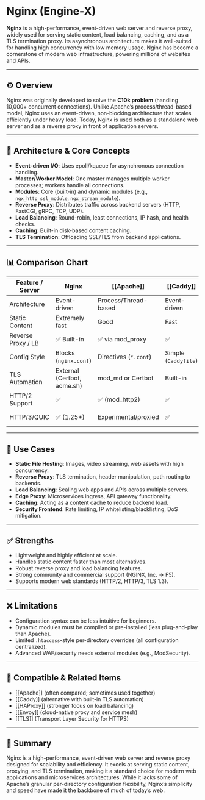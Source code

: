 # Nginx (Engine-X)

**Nginx** is a high-performance, event-driven web server and reverse proxy, widely used for serving static content, load balancing, caching, and as a TLS termination proxy. Its asynchronous architecture makes it well-suited for handling high concurrency with low memory usage. Nginx has become a cornerstone of modern web infrastructure, powering millions of websites and APIs.

---

## ⚙️ Overview

Nginx was originally developed to solve the **C10k problem** (handling 10,000+ concurrent connections). Unlike Apache’s process/thread-based model, Nginx uses an event-driven, non-blocking architecture that scales efficiently under heavy load. Today, Nginx is used both as a standalone web server and as a reverse proxy in front of application servers.

---

## 🧩 Architecture & Core Concepts

- **Event-driven I/O**: Uses epoll/kqueue for asynchronous connection handling.
- **Master/Worker Model**: One master manages multiple worker processes; workers handle all connections.
- **Modules**: Core (built-in) and dynamic modules (e.g., `ngx_http_ssl_module`, `ngx_stream_module`).
- **Reverse Proxy**: Distributes traffic across backend servers (HTTP, FastCGI, gRPC, TCP, UDP).
- **Load Balancing**: Round-robin, least connections, IP hash, and health checks.
- **Caching**: Built-in disk-based content caching.
- **TLS Termination**: Offloading SSL/TLS from backend applications.

---

## 📊 Comparison Chart

| Feature / Server         | Nginx              | [[Apache]] | [[Caddy]] | [[HAProxy]] | [[Envoy]] |
|---------------------------|--------------------|------------------------|-----------|-------------|-----------|
| Architecture              | Event-driven       | Process/Thread-based   | Event-driven | Event-driven | Event-driven |
| Static Content            | Extremely fast     | Good                   | Fast       | Not designed | Not designed |
| Reverse Proxy / LB        | ✅ Built-in        | ✅ via mod_proxy        | ✅         | ✅ Advanced  | ✅ Advanced |
| Config Style              | Blocks (`nginx.conf`) | Directives (`*.conf`) | Simple (`Caddyfile`) | Declarative | YAML |
| TLS Automation            | External (Certbot, acme.sh) | mod_md or Certbot | Built-in   | External    | External |
| HTTP/2 Support            | ✅                 | ✅ (mod_http2)         | ✅         | ✅           | ✅ |
| HTTP/3/QUIC               | ✅ (1.25+)         | Experimental/proxied   | ✅         | ✅ (via patches) | ✅ |

---

## 🧪 Use Cases

- **Static File Hosting**: Images, video streaming, web assets with high concurrency.
- **Reverse Proxy**: TLS termination, header manipulation, path routing to backends.
- **Load Balancing**: Scaling web apps and APIs across multiple servers.
- **Edge Proxy**: Microservices ingress, API gateway functionality.
- **Caching**: Acting as a content cache to reduce backend load.
- **Security Frontend**: Rate limiting, IP whitelisting/blacklisting, DoS mitigation.

---

## ✅ Strengths

- Lightweight and highly efficient at scale.
- Handles static content faster than most alternatives.
- Robust reverse proxy and load balancing features.
- Strong community and commercial support (NGINX, Inc. → F5).
- Supports modern web standards (HTTP/2, HTTP/3, TLS 1.3).

---

## ❌ Limitations

- Configuration syntax can be less intuitive for beginners.
- Dynamic modules must be compiled or pre-installed (less plug-and-play than Apache).
- Limited `.htaccess`-style per-directory overrides (all configuration centralized).
- Advanced WAF/security needs external modules (e.g., ModSecurity).

---

## 🔧 Compatible & Related Items

- [[Apache]] (often compared; sometimes used together)
- [[Caddy]] (alternative with built-in TLS automation)
- [[HAProxy]] (stronger focus on load balancing)
- [[Envoy]] (cloud-native proxy and service mesh)
- [[TLS]] (Transport Layer Security for HTTPS)

---

## 📝 Summary

Nginx is a high-performance, event-driven web server and reverse proxy designed for scalability and efficiency. It excels at serving static content, proxying, and TLS termination, making it a standard choice for modern web applications and microservices architectures. While it lacks some of Apache’s granular per-directory configuration flexibility, Nginx’s simplicity and speed have made it the backbone of much of today’s web.
